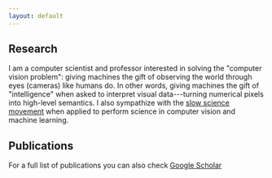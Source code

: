 ```yaml
---
layout: default
---
```


## Research <a name="research"></a>
I am a computer scientist and professor interested in solving the "computer vision problem": giving machines the gift of observing the world through eyes (cameras) like humans do. In other words, giving machines the gift of "intelligence" when asked to interpret visual data---turning numerical pixels into high-level semantics. I also sympathize with the [slow science movement](http://slow-science.org) when applied to perform science in computer vision and machine learning.


## Publications
For a full list of publications you can also check [Google Scholar](https://scholar.google.com/citations?user=t4zrDEAAAAAJ&hl=en)

<script src="https://bibbase.org/show?bib=https://dblp.org/pid/99/8617.bib&jsonp=1"></script>
